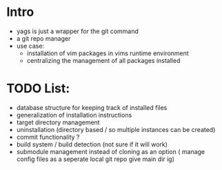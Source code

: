 # Intro
  - yags is just a wrapper for the git command
  - a git repo manager
  - use case:
     + installation of vim packages in vims runtime environment
     + centralizing the management of all packages installed 
    
# TODO List:
 + database structure for keeping track of installed files
 + generalization of installation instructions
 + target directory management
 + uninstallation (directory based / so multiple instances can be created)
 + commit functionality ?
 + build system / build detection (not sure if it will work)
 + submodule management instead of cloning as an option ( manage config files as a seperate local git repo give main dir ig)
